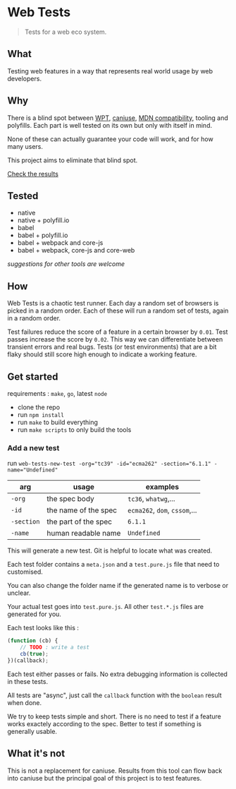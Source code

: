 # Web Tests

> Tests for a web eco system.

## What

Testing web features in a way that represents real world usage by web developers.

## Why

There is a blind spot between [WPT](https://github.com/web-platform-tests/wpt), [caniuse](https://caniuse.com), [MDN compatibility](https://github.com/mdn/browser-compat-data), tooling and polyfills. Each part is well tested on its own but only with itself in mind.

None of these can actually guarantee your code will work, and for how many users.

This project aims to eliminate that blind spot.

[Check the results](https://romainmenke.github.io/web-tests/results.html)

## Tested

- native
- native + polyfill.io
- babel
- babel + polyfill.io
- babel + webpack and core-js
- babel + webpack, core-js and core-web

_suggestions for other tools are welcome_


## How

Web Tests is a chaotic test runner. Each day a random set of browsers is picked in a random order. Each of these will run a random set of tests, again in a random order.

Test failures reduce the score of a feature in a certain browser by `0.01`. Test passes increase the score by `0.02`.
This way we can differentiate between transient errors and real bugs. Tests (or test environments) that are a bit flaky should still score high enough to indicate a working feature.

## Get started

requirements : `make`, `go`, latest `node`

- clone the repo
- run `npm install`
- run `make` to build everything
- run `make scripts` to only build the tools

### Add a new test

run `web-tests-new-test -org="tc39" -id="ecma262" -section="6.1.1" -name="Undefined"`

| arg | usage | examples |
| --- | --- | --- |
| `-org` | the spec body | `tc36`, `whatwg`,... |
| `-id` | the name of the spec | `ecma262`, `dom`, `cssom`,... |
| `-section` | the part of the spec | `6.1.1` |
| `-name` | human readable name | `Undefined` |

This will generate a new test.
Git is helpful to locate what was created.

Each test folder contains a `meta.json` and a `test.pure.js` file that need to customised.

You can also change the folder name if the generated name is to verbose or unclear.

Your actual test goes into `test.pure.js`. All other `test.*.js` files are generated for you.

Each test looks like this :

```js
(function (cb) {
	// TODO : write a test
	cb(true);
})(callback);
```

Each test either passes or fails. No extra debugging information is collected in these tests.

All tests are "async", just call the `callback` function with the `boolean` result when done.

We try to keep tests simple and short.
There is no need to test if a feature works exactely according to the spec. Better to test if something is generally usable.


## What it's not

This is not a replacement for caniuse. Results from this tool can flow back into caniuse but the principal goal of this project is to test features.
